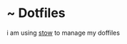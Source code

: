 # ~ Dotfiles
i am using [stow](https://www.gnu.org/software/stow/manual/stow.html) to manage my doffiles



